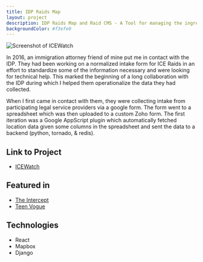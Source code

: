 ```yaml
---
title: IDP Raids Map
layout: project
description: IDP Raids Map and Raid CMS - A Tool for managing the ingress of report of ICE Raids and a map for vizualizing said raids.
backgroundColor: #f3efe0
---
```


![Screenshot of ICEWatch](/img/projects/idp/screen_001.png 'ICEWatch')

In 2016, an immigration attorney friend of mine put me in contact with the IDP. They had been working on a normalized intake form for ICE Raids in an effort to standardize some of the information necessary and were looking for technical help. This marked the beginning of a long collaboration with the IDP during which I helped them operationalize the data they had collected.

When I first came in contact with them, they were collecting intake from participating legal service providers via a google form. The form went to a spreadsheet which was then uploaded to a custom Zoho form. The first iteration was a Google AppScript plugin which automatically fetched location data given some columns in the spreadsheet and sent the data to a backend (python, tornado, & redis).

## Link to Project

- <a class="link near-white" href="https://raidsmap.immdefense.org">ICEWatch</a>

## Featured in

- <a class="link near-white" href="https://theintercept.com/2018/07/23/ice-raids-in-new-york/">The Intercept</a>
- <a class="link near-white" href="https://www.teenvogue.com/story/what-happens-during-an-ice-raid">Teen Vogue</a>

## Technologies

- React
- Mapbox
- Django
